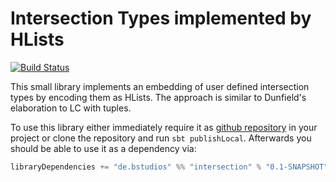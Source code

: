 # Intersection Types implemented by HLists
[![Build Status](https://travis-ci.org/b-studios/intersection-types.svg?branch=master)](https://travis-ci.org/b-studios/intersection-types)

This small library implements an embedding of user defined intersection
types by encoding them as HLists. The approach is similar to Dunfield's
elaboration to LC with tuples.

To use this library either immediately require it as [github repository](http://stackoverflow.com/questions/7550376/how-can-sbt-pull-dependency-artifacts-from-git)
in your project or clone the repository and run `sbt publishLocal`.
Afterwards you should be able to use it as a dependency via:

```scala
libraryDependencies += "de.bstudios" %% "intersection" % "0.1-SNAPSHOT"
```
